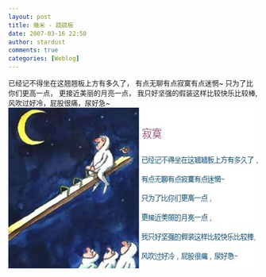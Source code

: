 ```yaml
---
layout: post
title: 幾米 - 跷跷板
date: 2007-03-16 22:50
author: stardust
comments: true
categories: [Weblog]
---
```

已经记不得坐在这翘翘板上方有多久了， 
有点无聊有点寂寞有点迷惘~ 
只为了比你们更高一点， 
更接近美丽的月亮一点， 
我只好坚强的假装这样比较快乐比较棒, 
风吹过好冷，屁股很痛，尿好急~ 
<a href="/wp-content/uploads/2007/03/qiaoqiaoban.jpg"><img src="/wp-content/uploads/2007/03/qiaoqiaoban.jpg" alt="qiaoqiaoban" width="605" height="324" class="alignnone size-full wp-image-282" /></a>
